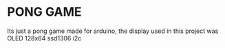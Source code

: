 # PONG GAME
Its just a pong game made for arduino, the display used in this project was OLED 128x64 ssd1306 i2c
